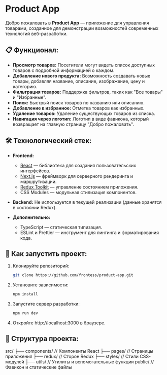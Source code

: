 # Product App

Добро пожаловать в **Product App** — приложение для управления товарами, созданное для демонстрации возможностей современных технологий веб-разработки.

## 📋 Функционал:

- **Просмотр товаров:** Посетители могут видеть список доступных товаров с подробной информацией о каждом.
- **Добавление нового продукта:** Возможность создавать новые товары, добавляя название, описание, изображение, цену и категорию.
- **Фильтрация товаров:** Поддержка фильтров, таких как "Все товары" и "Избранные".
- **Поиск:** Быстрый поиск товаров по названию или описанию.
- **Добавление в избранное:** Отметка товаров как избранных.
- **Удаление товаров:** Удаление существующих товаров из списка.
- **Навигация через логотип:** Логотип в виде фавикона, который возвращает на главную страницу "Добро пожаловать".

## 🛠️ Технологический стек:

- **Frontend:**

  - [React](https://reactjs.org/) — библиотека для создания пользовательских интерфейсов.
  - [Next.js](https://nextjs.org/) — фреймворк для серверного рендеринга и маршрутизации.
  - [Redux Toolkit](https://redux-toolkit.js.org/) — управление состоянием приложения.
  - CSS Modules — модульная стилизация компонентов.

- **Backend:** Не используется в текущей реализации (данные хранятся в состоянии Redux).
- **Дополнительно:**
  - TypeScript — статическая типизация.
  - ESLint и Prettier — инструмент для линтинга и форматирования кода.

## 🚀 Как запустить проект:

1. Клонируйте репозиторий:
   ```bash
   git clone https://github.com/frontess/product-app.git
   ```
2. Установите зависимости:
   ```bash
   npm install
   ```
3. Запустите сервер разработки:
   ```bash
   npm run dev
   ```
4. Откройте http://localhost:3000 в браузере.

## 📂 Структура проекта:

src/
├── components/ // Компоненты React
├── pages/ // Страницы приложения
├── redux/ // Сторон Redux
├── styles/ // Стили CSS-модулей
├── utils/ // Утилиты и вспомогательные функции
public/ // Фавикон и статические файлы
